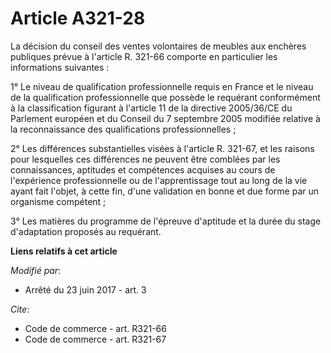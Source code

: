 # Article A321-28

La décision du conseil des ventes volontaires de meubles aux enchères publiques prévue à l'article R. 321-66 comporte en
particulier les informations suivantes :

1° Le niveau de qualification professionnelle requis en France et le niveau de la qualification professionnelle que possède
le requérant conformément à la classification figurant à l'article 11 de la directive 2005/36/CE du Parlement européen et du
Conseil du 7 septembre 2005 modifiée relative à la reconnaissance des qualifications professionnelles ;

2° Les différences substantielles visées à l'article R. 321-67, et les raisons pour lesquelles ces différences ne peuvent
être comblées par les connaissances, aptitudes et compétences acquises au cours de l'expérience professionnelle ou de
l'apprentissage tout au long de la vie ayant fait l'objet, à cette fin, d'une validation en bonne et due forme par un
organisme compétent ;

3° Les matières du programme de l'épreuve d'aptitude et la durée du stage d'adaptation proposés au requérant.

**Liens relatifs à cet article**

_Modifié par_:

  - Arrêté du 23 juin 2017 - art. 3

_Cite_:

  - Code de commerce - art. R321-66
  - Code de commerce - art. R321-67
